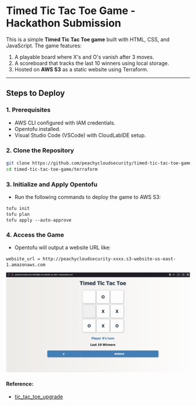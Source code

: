 # Timed Tic Tac Toe Game - Hackathon Submission

This is a simple **Timed Tic Tac Toe game** built with HTML, CSS, and JavaScript. The game features:
1. A playable board where X's and O's vanish after 3 moves.
2. A scoreboard that tracks the last 10 winners using local storage.
3. Hosted on **AWS S3** as a static website using Terraform.

---

## Steps to Deploy

### 1. Prerequisites
- AWS CLI configured with IAM credentials.
- Opentofu installed.
- Visual Studio Code (VSCode) with CloudLabIDE setup.

### 2. Clone the Repository
```bash
git clone https://github.com/peachycloudsecurity/timed-tic-tac-toe-game
cd timed-tic-tac-toe-game/terraform
```

### 3. Initialize and Apply Opentofu

- Run the following commands to deploy the game to AWS S3:
```
tofu init
tofu plan
tofu apply --auto-approve
```

### 4. Access the Game

- Opentofu will output a website URL like:

```
website_url = http://peachycloudsecurity-xxxx.s3-website-us-east-1.amazonaws.com
```

![alt text](image-1.png)


#### Reference:

- [tic_tac_toe_upgrade](https://www.reddit.com/r/Bestvaluepicks/comments/1fmiwda/tic_tac_toe_upgrade/)
